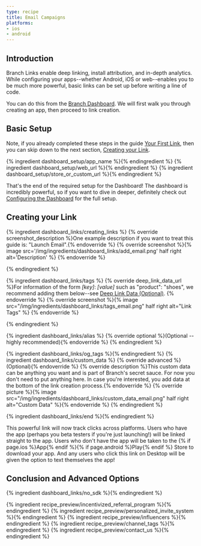 ```yaml
---
type: recipe
title: Email Campaigns
platforms:
- ios
- android
---
```


## Introduction

Branch Links enable deep linking, install attribution, and in-depth analytics. While configuring your apps--whether Android, iOS or web--enables you to be much more powerful, basic links can be set up before writing a line of code.

You can do this from the [Branch Dashboard](https://dashboard.branch.io/). We will first walk you through creating an app, then proceed to link creation.

## Basic Setup

Note, if you already completed these steps in the guide [Your First Link](/recipes/your_first_link/{{page.platform}}/), then you can skip down to the next section, [Creating your Link](/recipes/email_campaigns/{{page.platform}}/#creating-your-link).

{% ingredient dashboard_setup/app_name %}{% endingredient %}
{% ingredient dashboard_setup/web_url %}{% endingredient %}
{% ingredient dashboard_setup/store_or_custom_url %}{% endingredient %}

That's the end of the required setup for the Dashboard! The dashboard is incredibly powerful, so if you want to dive in deeper, definitely check out [Configuring the Dashboard](/domains/configuring_the_dashboard/{{page.platform}}/) for the full setup.


## Creating your Link

{% ingredient dashboard_links/creating_links %}
	{% override screenshot_description %}One example description if you want to treat this guide is: "Launch Email".{% endoverride %}
	{% override screenshot %}{% image src='/img/ingredients/dashboard_links/add_email.png' half right alt='Description' %}
	{% endoverride %}

{% endingredient %}

{% ingredient dashboard_links/tags %}
	{% override deep_link_data_url %}For information of the form *[key]*: *[value]* such as "product": "shoes", we recommend adding them below--see [Deep Link Data (Optional)](/recipes/your_first_link/{{page.platform}}/#deep-link-data-optional).
    {% endoverride %}
    {% override screenshot %}{% image src="/img/ingredients/dashboard_links/tags_email.png" half right alt="Link Tags" %}
	{% endoverride %}

{% endingredient %}

{% ingredient dashboard_links/alias %}
	{% override optional %}(Optional -- highly recommended){% endoverride %}
{% endingredient %}

{% ingredient dashboard_links/og_tags %}{% endingredient %}
{% ingredient dashboard_links/custom_data %}
	{% override advanced %}(Optional){% endoverride %}
	{% override description %}This custom data can be anything you want and is part of Branch's secret sauce. For now you don't need to put anything here. In case you're interested, you add data at the bottom of the link creation process.{% endoverride %}
{% override picture %}{% image src="/img/ingredients/dashboard_links/custom_data_email.png" half right alt="Custom Data" %}{% endoverride %}
{% endingredient %}

{% ingredient dashboard_links/end %}{% endingredient %}

This powerful link will now track clicks across platforms. Users who have the app (perhaps you beta testers if you're just launching!) will be linked straight to the app. Users who don't have the app will be taken to the {% if page.ios %}App{% endif %}{% if page.android %}Play{% endif %} Store to download your app. And any users who click this link on Desktop will be given the option to text themselves the app!
<!--- /Creating your Link -->


## Conclusion and Advanced Options

{% ingredient dashboard_links/no_sdk %}{% endingredient %}

{% ingredient recipe_preview/incentivized_referral_program %}{% endingredient %}
{% ingredient recipe_preview/personalized_invite_system %}{% endingredient %}
{% ingredient recipe_preview/influencers %}{% endingredient %}
{% ingredient recipe_preview/channel_tags %}{% endingredient %}
{% ingredient recipe_preview/contact_us %}{% endingredient %}
